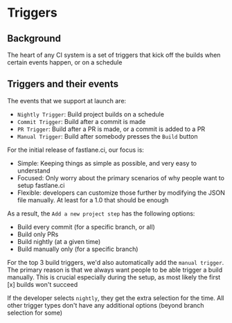 # Triggers

## Background

The heart of any CI system is a set of triggers that kick off the builds when certain events happen, or on a schedule

## Triggers and their events

The events that we support at launch are:

- `Nightly Trigger`: Build project builds on a schedule
- `Commit Trigger`: Build after a commit is made
- `PR Trigger`: Build after a PR is made, or a commit is added to a PR
- `Manual Trigger`: Build after somebody presses the `Build` button

For the initial release of fastlane.ci, our focus is:
- Simple: Keeping things as simple as possible, and very easy to understand
- Focused: Only worry about the primary scenarios of why people want to setup fastlane.ci
- Flexible: developers can customize those further by modifying the JSON file manually. At least for a 1.0 that should be enough

As a result, the `Add a new project step` has the following options:
- Build every commit (for a specific branch, or all)
- Build only PRs
- Build nightly (at a given time)
- Build manually only (for a specific branch)

For the top 3 build triggers, we'd also automatically add the `manual trigger`. The primary reason is that we always want people to be able trigger a build manually. This is crucial especially during the setup, as most likely the first [x] builds won't succeed

If the developer selects `nightly`, they get the extra selection for the time. All other trigger types don't have any additional options (beyond branch selection for some)

